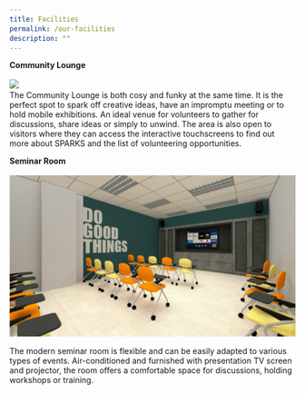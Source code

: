 ```yaml
---
title: Facilities
permalink: /our-facilities
description: ""
---
```

**Community Lounge**<br>
<br>![](/images/Sparks%201.png)
<br>The Community Lounge is both cosy and funky at the same time. It is the perfect spot to spark off creative ideas, have an impromptu meeting or to hold mobile exhibitions. An ideal venue for volunteers to gather for discussions, share ideas or simply to unwind.
The area is also open to visitors where they can access the interactive touchscreens to find out more about SPARKS and the list of volunteering opportunities. 


**Seminar Room**<br>
<br>![](/images/seminar%20room%201A.png)

The modern seminar room is flexible and can be easily adapted to various types of events. Air-conditioned and furnished with presentation TV screen and projector, the room offers a comfortable space for discussions, holding workshops or training.